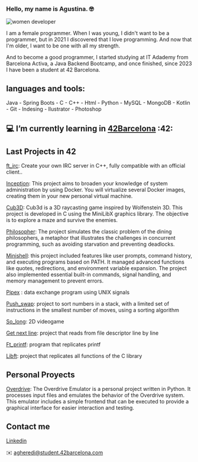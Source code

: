 ### Hello, my name is Agustina. 🤓

![women developer](https://github.com/AgustinaHeredia/AgustinaHeredia/assets/119814051/db1e20bc-86a1-4ee2-bdb9-137f88c47cca{width=50%})


I am a female programmer.
When I was young, I didn't want to be a programmer, but in 2021 I discovered that I love programming. And now that I'm older, I want to be one with all my strength.

And to become a good programmer, I started studying at IT Adademy from Barcelona Activa, a Java Backend Bootcamp, and once finished, since 2023 I have been a student at 42 Barcelona.

## languages and tools:

Java - Spring Boots - C - C++ - Html - Python - MySQL - MongoDB - Kotlin - Git - Indesing - Ilustrator - Photoshop

##  💻 I’m currently learning in [42Barcelona](https://www.42barcelona.com/es)  :42:



## Last Projects in 42
[ft_irc](https://github.com/AgustinaHeredia/ft_irc): Create your own IRC server in C++, fully compatible with an official client..

[Inception](https://github.com/AgustinaHeredia/inception): This project aims to broaden your knowledge of system administration by using Docker. You will virtualize several Docker images, creating them in your new personal virtual machine.

[Cub3D](https://github.com/AgustinaHeredia/cube3d): Cub3d is a 3D raycasting game inspired by Wolfenstein 3D. This project is developed in C using the MiniLibX graphics library. The objective is to explore a maze and survive the enemies.

[Philosopher](https://github.com/AgustinaHeredia/philosophers): The project simulates the classic problem of the dining philosophers, a metaphor that illustrates the challenges in concurrent programming, such as avoiding starvation and preventing deadlocks.

[Minishell](https://github.com/AgustinaHeredia/minishell42): this project included features like user prompts, command history, and executing programs based on PATH. It managed advanced functions like quotes, redirections, and environment variable expansion. The project also implemented essential built-in commands, signal handling, and memory management to prevent errors.

[Pipex](https://github.com/AgustinaHeredia/pipex) : data exchange program using UNIX signals

[Push_swap](https://github.com/AgustinaHeredia/push_swap): project to sort numbers in a stack, with a limited set of instructions in the smallest number of moves, using a sorting algorithm

[So_long](https://github.com/AgustinaHeredia/so_long): 2D videogame

[Get next line](https://github.com/AgustinaHeredia/getnextline_42): project that reads from file descriptor line by line

[Ft_printf](https://github.com/AgustinaHeredia/printf_42): program that replicates printf

[Libft](https://github.com/AgustinaHeredia/libft42): project that replicates all functions of the C library

## Personal Proyects
[Overdrive](https://github.com/AgustinaHeredia/overdrive): The Overdrive Emulator is a personal project written in Python. It processes input files and emulates the behavior of the Overdrive system. This emulator includes a simple frontend that can be executed to provide a graphical interface for easier interaction and testing.

## Contact me

[Linkedin](https://www.linkedin.com/in/agustina-heredia/)

✉️ agheredi@student.42barcelona.com

